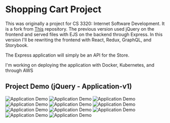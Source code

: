 # Shopping Cart Project
This was originally a project for CS 3320: Internet Software
Development. It is a fork from
[This](https://github.com/georgeotj/InternetSoftwareDev3320) repository.
The previous version used jQuery on the frontend and served files with
EJS on the backend through Express. In this version I'll be rewriting
the frontend with React, Redux, GraphQL, and Storybook. 

The Express application will simply be an API for the Store. 

I'm working on deploying the application with Docker, Kubernetes, and through AWS

## Project Demo (jQuery - Application-v1)
![Application Demo](https://github.com/TrevorMcDougald/ShoppingCart/blob/master/docs/page_images/Project-Demo-page0001.jpg)
![Application Demo](https://github.com/TrevorMcDougald/ShoppingCart/blob/master/docs/page_images/Project-Demo-page0002.jpg)
![Application Demo](https://github.com/TrevorMcDougald/ShoppingCart/blob/master/docs/page_images/Project-Demo-page0003.jpg)
![Application Demo](https://github.com/TrevorMcDougald/ShoppingCart/blob/master/docs/page_images/Project-Demo-page0004.jpg)
![Application Demo](https://github.com/TrevorMcDougald/ShoppingCart/blob/master/docs/page_images/Project-Demo-page0005.jpg)
![Application Demo](https://github.com/TrevorMcDougald/ShoppingCart/blob/master/docs/page_images/Project-Demo-page0006.jpg)
![Application Demo](https://github.com/TrevorMcDougald/ShoppingCart/blob/master/docs/page_images/Project-Demo-page0007.jpg)
![Application Demo](https://github.com/TrevorMcDougald/ShoppingCart/blob/master/docs/page_images/Project-Demo-page0008.jpg)
![Application Demo](https://github.com/TrevorMcDougald/ShoppingCart/blob/master/docs/page_images/Project-Demo-page0009.jpg)
![Application Demo](https://github.com/TrevorMcDougald/ShoppingCart/blob/master/docs/page_images/Project-Demo-page0010.jpg)
![Application Demo](https://github.com/TrevorMcDougald/ShoppingCart/blob/master/docs/page_images/Project-Demo-page0011.jpg)

